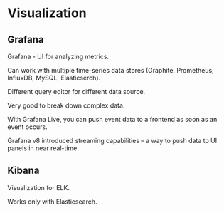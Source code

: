 # Visualization

## Grafana

Grafana - UI for analyzing metrics.

Can work with multiple time-series data stores
(Graphite, Prometheus, InfluxDB, MySQL, Elasticserch).

Different query editor for different data source.

Very good to break down complex data.

With Grafana Live, you can push event data to a frontend as soon as an event occurs.

Grafana v8 introduced streaming capabilities – a way to push data to UI panels in near real-time.

## Kibana

Visualization for ELK.

Works only with Elasticsearch.
